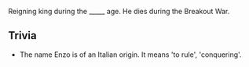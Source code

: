 Reigning king during the _____ age. He dies during the Breakout War.

## Trivia
* The name Enzo is of an Italian origin. It means 'to rule', 'conquering'.